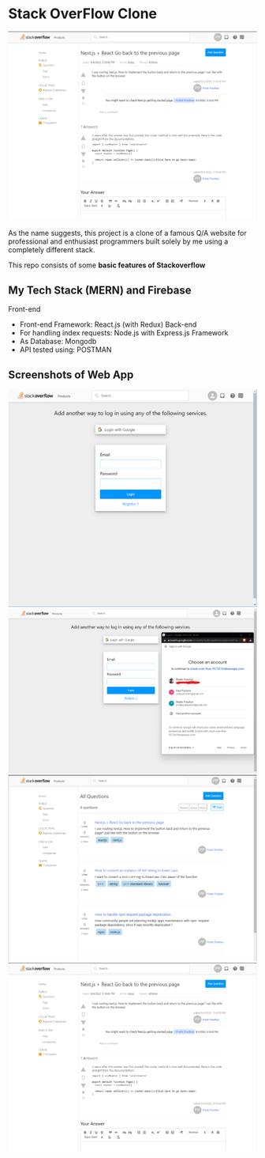 
# Stack OverFlow Clone
![App Screenshot](https://github.com/PratikPradhan987/stackoverflow-clone/blob/main/frontend/src/assest/Screenshot%202022-08-04%20173754.png?raw=true)




As the name suggests, this project is a clone of a famous Q/A website for professional and enthusiast programmers built solely by me using a completely different stack.

This repo consists of some **basic features of Stackoverflow**






## My Tech Stack (MERN) and Firebase

Front-end
- Front-end Framework: React.js (with Redux)
Back-end
- For handling index requests: Node.js with Express.js Framework
- As Database: Mongodb
- API tested using: POSTMAN


## Screenshots of Web App

![App Screenshot](https://github.com/PratikPradhan987/stackoverflow-clone/blob/main/frontend/src/assest/Screenshot%202022-08-04%20172955.png?raw=true)
![App Screenshot](https://github.com/PratikPradhan987/stackoverflow-clone/blob/main/frontend/src/assest/Screenshot%202022-08-04%20173154.png?raw=true)
![App Screenshot](https://github.com/PratikPradhan987/stackoverflow-clone/blob/main/frontend/src/assest/Screenshot%202022-08-04%20173646.png?raw=true)
![App Screenshot](https://github.com/PratikPradhan987/stackoverflow-clone/blob/main/frontend/src/assest/Screenshot%202022-08-04%20173754.png?raw=true)


